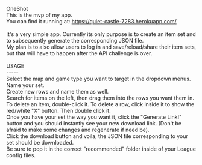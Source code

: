 OneShot<br>
This is the mvp of my app.<br>
You can find it running at: <a href="https://quiet-castle-7283.herokuapp.com/">https://quiet-castle-7283.herokuapp.com/</a><br>
<br>
It's a very simple app.  Currently its only purpose is to create an item set and to subsequently generate the corresponding JSON file.<br>
My plan is to also allow users to log in and save/reload/share their item sets, but that will have to happen after the API challenge is over.<br>
<br>
USAGE<br>
-----<br>
Select the map and game type you want to target in the dropdown menus.<br>
Name your set.<br>
Create new rows and name them as well.<br>
Search for items on the left, then drag them into the rows you want them in.<br>
To delete an item, double-click it.
To delete a row, click inside it to show the red/white "X" button.  Then double click it.<br>
Once you have your set the way you want it, click the "Generate Link!" button and you should instantly see your new download link.  (Don't be afraid to make some changes and regenerate if need be).<br>
Click the download button and voila, the JSON file corresponding to your set should be downloaded.<br>
Be sure to pop it in the correct "recommended" folder inside of your League config files.